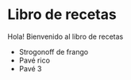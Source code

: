 # Libro de recetas

Hola! Bienvenido al libro de recetas

 - Strogonoff de frango
 - Pavé rico
 - Pavé 3
